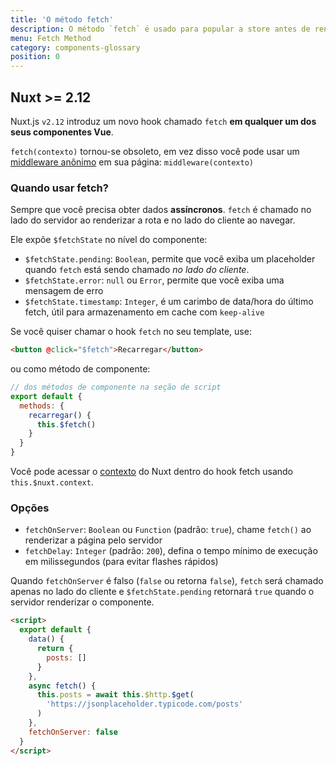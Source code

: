 ```yaml
---
title: 'O método fetch'
description: O método `fetch` é usado para popular a store antes de renderizar a página. É como o método `asyncData`, exceto que não define os dados do componente.
menu: Fetch Method
category: components-glossary
position: 0
---
```


## Nuxt >= 2.12

Nuxt.js `v2.12` introduz um novo hook chamado `fetch` **em qualquer um dos seus componentes Vue**.

<base-alert>

`fetch(contexto)` tornou-se obsoleto, em vez disso você pode usar um [middleware anônimo](/docs/2.x/components-glossary/pages-middleware#anonymous-middleware) em sua página: `middleware(contexto)`

</base-alert>

### Quando usar fetch?

Sempre que você precisa obter dados **assíncronos**. `fetch` é chamado no lado do servidor ao renderizar a rota e no lado do cliente ao navegar.

Ele expõe `$fetchState` no nível do componente:

- `$fetchState.pending`: `Boolean`, permite que você exiba um placeholder quando `fetch` está sendo chamado _no lado do cliente_.
- `$fetchState.error`: `null` ou `Error`, permite que você exiba uma mensagem de erro
- `$fetchState.timestamp`: `Integer`, é um carimbo de data/hora do último fetch, útil para armazenamento em cache com `keep-alive`

Se você quiser chamar o hook `fetch` no seu template, use:

```html
<button @click="$fetch">Recarregar</button>
```

ou como método de componente:

```javascript
// dos métodos de componente na seção de script
export default {
  methods: {
    recarregar() {
      this.$fetch()
    }
  }
}
```

Você pode acessar o [contexto](/docs/2.x/internals-glossary/context) do Nuxt dentro do hook fetch usando `this.$nuxt.context`.

### Opções

- `fetchOnServer`: `Boolean` ou `Function` (padrão: `true`), chame `fetch()` ao renderizar a página pelo servidor
- `fetchDelay`: `Integer` (padrão: `200`), defina o tempo mínimo de execução em milissegundos (para evitar flashes rápidos)

<div class="Alert Alert--green">

Quando `fetchOnServer` é falso (`false` ou retorna `false`), `fetch` será chamado apenas no lado do cliente e `$fetchState.pending` retornará `true` quando o servidor renderizar o componente.

</div>

```html
<script>
  export default {
    data() {
      return {
        posts: []
      }
    },
    async fetch() {
      this.posts = await this.$http.$get(
        'https://jsonplaceholder.typicode.com/posts'
      )
    },
    fetchOnServer: false
  }
</script>
```
